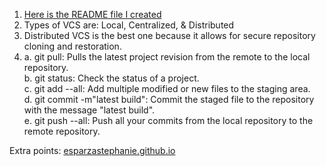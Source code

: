 1. [Here is the README file I created](../../README.md)   
2. Types of VCS are: Local, Centralized, & Distributed  
3. Distributed VCS is the best one because it allows for secure repository cloning and restoration.  
4.    a.  git pull: Pulls the latest project revision from the remote to the local repository.  
    b.  git status: Check the status of a project.  
    c.  git add --all: Add multiple modified or new files to the staging area.  
    d.  git commit -m"latest build": Commit the staged file to the repository with the message "latest build".  
    e. git push --all: Push all your commits from the local repository to the remote repository.

Extra points: [esparzastephanie.github.io](https://esparzastephanie.github.io/)
